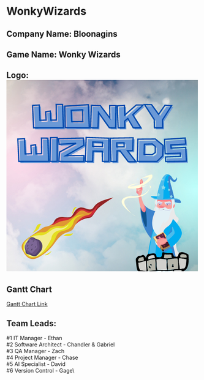 # WonkyWizards

## Company Name: Bloonagins
## Game Name: Wonky Wizards

## Logo: ![Logo](WonkyWizardsLogo.png)

## Gantt Chart
[Gantt Chart Link]()

## Team Leads:
#1 IT Manager - Ethan\
#2 Software Architect - Chandler & Gabriel\
#3 QA Manager - Zach\
#4 Project Manager - Chase\
#5 AI Specialist - David\
#6 Version Control - Gage\